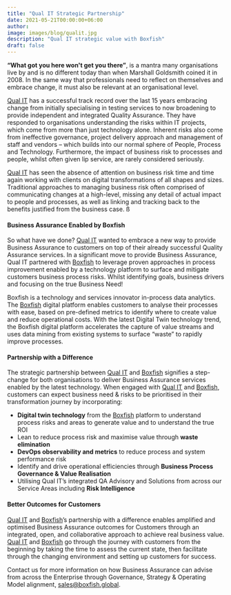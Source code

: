 ```yaml
---
title: "Qual IT Strategic Partnership"
date: 2021-05-21T00:00:00+06:00
author: 
image: images/blog/qualit.jpg
description: "Qual IT strategic value with Boxfish"
draft: false
---
```


**“What got you here won't get you there”**, is a mantra many organisations live by and is no different today than when Marshall Goldsmith coined it in 2008. In the same way that professionals need to reflect on themselves and embrace change, it must also be relevant at an organisational level. 

[Qual IT](https://www.qualit.co.nz) has a successful track record over the last 15 years embracing change from initially specialising in testing services to now broadening to provide independent and integrated Quality Assurance. They have responded to organisations understanding the risks within IT projects, which come from more than just technology alone. Inherent risks also come from ineffective governance, project delivery approach and management of staff and vendors – which builds into our normal sphere of People, Process and Technology. Furthermore, the impact of business risk to processes and people, whilst often given lip service, are rarely considered seriously.

[Qual IT](https://www.qualit.co.nz) has seen the absence of attention on business risk time and time again working with clients on digital transformations of all shapes and sizes. Traditional approaches to managing business risk often comprised of communicating changes at a high-level, missing any detail of actual impact to people and processes, as well as linking and tracking back to the benefits justified from the business case.  ß
 
#### **Business Assurance Enabled by Boxfish**
So what have we done? [Qual IT](https://www.qualit.co.nz) wanted to embrace a new way to provide Business Assurance to customers on top of their already successful Quality Assurance services. In a significant move to provide Business Assurance, Qual IT partnered with [Boxfish](https://boxfish.global) to leverage proven approaches in process improvement enabled by a technology platform to surface and mitigate customers business process risks. Whilst identifying goals, business drivers and focusing on the true Business Need!

Boxfish is a technology and services innovator in-process data analytics. The [Boxfish](https://boxfish.global) digital platform enables customers to analyse their processes with ease, based on pre-defined metrics to identify where to create value and reduce operational costs. With the latest Digital Twin technology trend, the Boxfish digital platform accelerates the capture of value streams and uses data mining from existing systems to surface “waste” to rapidly improve processes.

#### **Partnership with a Difference**
The strategic partnership between [Qual IT](https://www.qualit.co.nz) and [Boxfish](https://boxfish.global) signifies a step-change for both organisations to deliver Business Assurance services enabled by the latest technology. When engaged with [Qual IT](https://www.qualit.co.nz) and [Boxfish](https://boxfish.global), customers can expect business need & risks to be prioritised in their transformation journey by incorporating:

-	**Digital twin technology** from the [Boxfish](https://boxfish.global) platform to understand process risks and areas to generate value and to understand the true ROI
-	Lean to reduce process risk and maximise value through **waste elimination**
-	**DevOps observability and metrics** to reduce process and system performance risk
-	Identify and drive operational efficiencies through **Business Process Governance  & Value Realisation**
-	Utilising Qual IT’s integrated QA Advisory and Solutions from across our Service Areas including **Risk Intelligence**

#### **Better Outcomes for Customers**
[Qual IT](https://www.qualit.co.nz) and [Boxfish](https://boxfish.global)’s partnership with a difference enables amplified and optimised Business Assurance outcomes for Customers through an integrated, open, and collaborative approach to achieve real business value. [Qual IT](https://www.qualit.co.nz) and [Boxfish](https://boxfish.global) go through the journey with customers from the beginning by taking the time to assess the current state, then facilitate through the changing environment and setting up customers for success.

Contact us for more information on how Business Assurance can advise from across the Enterprise through Governance, Strategy & Operating Model alignment, <sales@boxfish.global>.